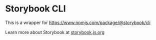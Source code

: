 # Storybook CLI

This is a wrapper for <https://www.npmjs.com/package/@storybook/cli>

Learn more about Storybook at [storybook.js.org](https://storybook.js.org/?utm_source=readme)
